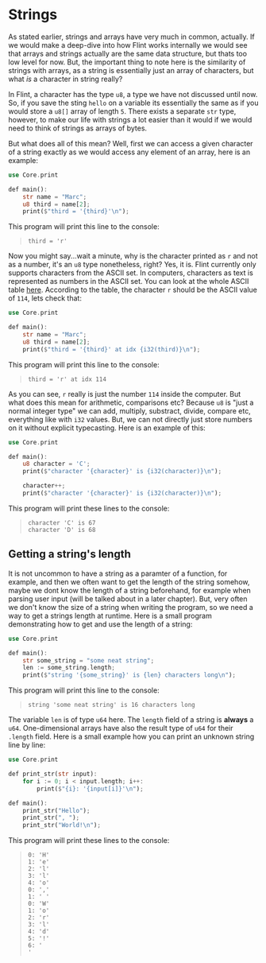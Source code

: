 # Strings

As stated earlier, strings and arrays have very much in common, actually. If we would make a deep-dive into how Flint works internally we would see that arrays and strings actually are the same data structure, but thats too low level for now. But, the important thing to note here is the similarity of strings with arrays, as a string is essentially just an array of characters, but what *is* a character in string really?

In Flint, a character has the type `u8`, a type we have not discussed until now. So, if you save the sting `hello` on a variable its essentially the same as if you would store a `u8[]` array of length `5`. There exists a separate `str` type, however, to make our life with strings a lot easier than it would if we would need to think of strings as arrays of bytes.

But what does all of this mean? Well, first we can access a given character of a string exactly as we would access any element of an array, here is an example:

```rs
use Core.print

def main():
    str name = "Marc";
    u8 third = name[2];
    print($"third = '{third}'\n");
```

This program will print this line to the console:

> ```
> third = 'r'
> ```

Now you might say...wait a minute, why is the character printed as `r` and not as a number, it's an `u8` type nonetheless, right? Yes, it is. Flint currently only supports characters from the ASCII set. In computers, characters as text is represented as numbers in the ASCII set. You can look at the whole ASCII table [here](https://www.ascii-code.com/en). According to the table, the character `r` should be the ASCII value of `114`, lets check that:

```rs
use Core.print

def main():
    str name = "Marc";
    u8 third = name[2];
    print($"third = '{third}' at idx {i32(third)}\n");
```

This program will print this line to the console:

> ```
> third = 'r' at idx 114
> ```

As you can see, `r` really is just the number `114` inside the computer. But what does this mean for arithmetic, comparisons etc? Because `u8` is "just a normal integer type" we can add, multiply, substract, divide, compare etc, everything like with `i32` values. But, we can not directly just store numbers on it without explicit typecasting. Here is an example of this:

```rs
use Core.print

def main():
    u8 character = 'C';
    print($"character '{character}' is {i32(character)}\n");

    character++;
    print($"character '{character}' is {i32(character)}\n");
```

This program will print these lines to the console:

> ```
> character 'C' is 67
> character 'D' is 68
> ```

## Getting a string's length

It is not uncommon to have a string as a paramter of a function, for example, and then we often want to get the length of the string somehow, maybe we dont know the length of a string beforehand, for example when parsing user input (will be talked about in a later chapter). But, very often we don't know the size of a string when writing the program, so we need a way to get a strings length at runtime. Here is a small program demonstrating how to get and use the length of a string:

```rs
use Core.print

def main():
    str some_string = "some neat string";
    len := some_string.length;
    print($"string '{some_string}' is {len} characters long\n");
```

This program will print this line to the console:

> ```
> string 'some neat string' is 16 characters long
> ```

The variable `len` is of type `u64` here. The `length` field of a string is **always** a `u64`. One-dimensional arrays have also the result type of `u64` for their `.length` field. Here is a small example how you can print an unknown string line by line:

```rs
use Core.print

def print_str(str input):
    for i := 0; i < input.length; i++:
        print($"{i}: '{input[i]}'\n");

def main():
    print_str("Hello");
    print_str(", ");
    print_str("World!\n");
```

This program will print these lines to the console:

> ```
> 0: 'H'
> 1: 'e'
> 2: 'l'
> 3: 'l'
> 4: 'o'
> 0: ','
> 1: ' '
> 0: 'W'
> 1: 'o'
> 2: 'r'
> 3: 'l'
> 4: 'd'
> 5: '!'
> 6: '
> '
> ```
